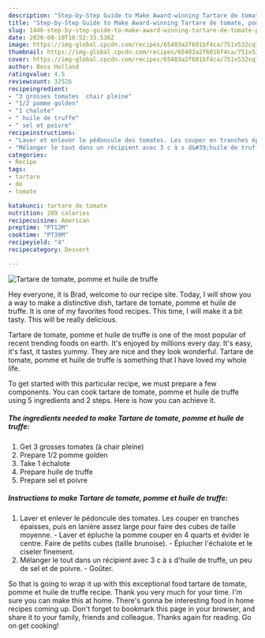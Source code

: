 ```yaml
---
description: "Step-by-Step Guide to Make Award-winning Tartare de tomate, pomme et huile de truffe"
title: "Step-by-Step Guide to Make Award-winning Tartare de tomate, pomme et huile de truffe"
slug: 1446-step-by-step-guide-to-make-award-winning-tartare-de-tomate-pomme-et-huile-de-truffe
date: 2020-08-10T16:52:33.536Z
image: https://img-global.cpcdn.com/recipes/65483a2f601bf4ca/751x532cq70/tartare-de-tomate-pomme-et-huile-de-truffe-photo-principale-de-la-recette.jpg
thumbnail: https://img-global.cpcdn.com/recipes/65483a2f601bf4ca/751x532cq70/tartare-de-tomate-pomme-et-huile-de-truffe-photo-principale-de-la-recette.jpg
cover: https://img-global.cpcdn.com/recipes/65483a2f601bf4ca/751x532cq70/tartare-de-tomate-pomme-et-huile-de-truffe-photo-principale-de-la-recette.jpg
author: Bess Holland
ratingvalue: 4.5
reviewcount: 32526
recipeingredient:
- "3 grosses tomates  chair pleine"
- "1/2 pomme golden"
- "1 chalote"
- " huile de truffe"
- " sel et poivre"
recipeinstructions:
- "Laver et enlever le pédoncule des tomates. Les couper en tranches épaisses, puis en lanière assez large pour faire des cubes de taille moyenne.  Laver et épluche la pomme couper en 4 quarts et évider le centre. Faire de petits cubes (taille brunoise). Éplucher l&#39;échalote et le ciseler finement."
- "Mélanger le tout dans un récipient avec 3 c à s d&#39;huile de truffe, un peu de sel et de poivre.  Goûter."
categories:
- Recipe
tags:
- tartare
- de
- tomate

katakunci: tartare de tomate 
nutrition: 209 calories
recipecuisine: American
preptime: "PT12M"
cooktime: "PT39M"
recipeyield: "4"
recipecategory: Dessert

---
```



![Tartare de tomate, pomme et huile de truffe](https://img-global.cpcdn.com/recipes/65483a2f601bf4ca/751x532cq70/tartare-de-tomate-pomme-et-huile-de-truffe-photo-principale-de-la-recette.jpg)

Hey everyone, it is Brad, welcome to our recipe site. Today, I will show you a way to make a distinctive dish, tartare de tomate, pomme et huile de truffe. It is one of my favorites food recipes. This time, I will make it a bit tasty. This will be really delicious.

Tartare de tomate, pomme et huile de truffe is one of the most popular of recent trending foods on earth. It's enjoyed by millions every day. It's easy, it's fast, it tastes yummy. They are nice and they look wonderful. Tartare de tomate, pomme et huile de truffe is something that I have loved my whole life.




To get started with this particular recipe, we must prepare a few components. You can cook tartare de tomate, pomme et huile de truffe using 5 ingredients and 2 steps. Here is how you can achieve it.

<!--inarticleads1-->

##### The ingredients needed to make Tartare de tomate, pomme et huile de truffe:

1. Get 3 grosses tomates (à chair pleine)
1. Prepare 1/2 pomme golden
1. Take 1 échalote
1. Prepare  huile de truffe
1. Prepare  sel et poivre




<!--inarticleads2-->

##### Instructions to make Tartare de tomate, pomme et huile de truffe:

1. Laver et enlever le pédoncule des tomates. Les couper en tranches épaisses, puis en lanière assez large pour faire des cubes de taille moyenne.  - Laver et épluche la pomme couper en 4 quarts et évider le centre. Faire de petits cubes (taille brunoise). - Éplucher l&#39;échalote et le ciseler finement.
1. Mélanger le tout dans un récipient avec 3 c à s d&#39;huile de truffe, un peu de sel et de poivre.  - Goûter.




So that is going to wrap it up with this exceptional food tartare de tomate, pomme et huile de truffe recipe. Thank you very much for your time. I'm sure you can make this at home. There's gonna be interesting food in home recipes coming up. Don't forget to bookmark this page in your browser, and share it to your family, friends and colleague. Thanks again for reading. Go on get cooking!
